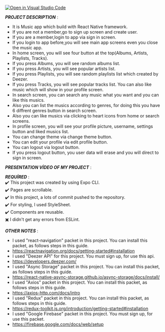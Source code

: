 [![Open in Visual Studio Code](https://classroom.github.com/assets/open-in-vscode-c66648af7eb3fe8bc4f294546bfd86ef473780cde1dea487d3c4ff354943c9ae.svg)](https://classroom.github.com/online_ide?assignment_repo_id=8465667&assignment_repo_type=AssignmentRepo)

***PROJECT DESCRIPTION*** :<br>
+ It is Music app which build with React Native framework.<br>
+ If you are not a member,go to sign up screen and create user.<br>
+ If you are a member,login to app via sign in screen.<br>
+ If you login to app before,you will see main app screens even you close the music app.<br>
+ In home screen, you will see four button at the top(Albums, Artists, Playlists, Tracks).<br>
+ If you press Albums, you will see random albums list.<br>
+ If you press Artists, you will see popular artists list.<br>
+ If you press Playlists, you will see random playlists list which created by Deezer.<br>
+ If you press Tracks, you will see popular tracks list. You can also like music which will show in your profile screen.<br>
+ In search screen, you can search any music what you want and you can like this musics.<br>
+ Also you can list the musics according to genres, for doing this you have 6 diffrent genres button in search screen.<br>
+ Also you can like musics via clicking to heart icons from home or search screens.<br>
+ In profile screen, you will see your profile picture, username, settings button and liked musics list.<br>
+ You can change theme via change theme button.<br>
+ You can edit your profile via edit profile button.<br>
+ You can logout via logout button.<br>
+ If you press logout button, you user data will erase and you will direct to sign in screen.<br>

***PRESENTATION VİDEO OF MY PROJECT*** :<br>


***REQUİRED*** :<br>
:heavy_check_mark: This project was created by using Expo CLI.<br>
:heavy_check_mark: Pages are scrollable.<br>
:heavy_check_mark: In this project, a lots of commit pushed to the repository.<br>
:heavy_check_mark: For styling, I used StyleSheet.<br>
:heavy_check_mark: Components are reusable.<br>
:heavy_multiplication_x: I didn't get any errors from ESLint.<br>

***OTHER NOTES*** :<br>
+ I used "react-navigation" packet in this project. You can install this packet, as follows steps in this guide.<br>
+ https://reactnavigation.org/docs/getting-started#installation<br>
+ I used "Deezer API" for this project. You must sign up, for use this api.<br>
+ https://developers.deezer.com/<br>
+ I used "Async Storage" packet in this project. You can install this packet, as follows steps in this guide.<br>
+ https://react-native-async-storage.github.io/async-storage/docs/install/<br>
+ I used "Axios" packet in this project. You can install this packet, as follows steps in this guide.<br>
+ https://axios-http.com/docs/intro<br>
+ I used "Redux" packet in this project. You can install this packet, as follows steps in this guide.<br>
+ https://redux-toolkit.js.org/introduction/getting-started#installation<br>
+ I used "Google Firebase" packet in this project. You must sign up, for use this packet.<br>
+ https://firebase.google.com/docs/web/setup<br>

